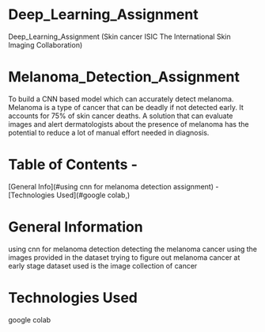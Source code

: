 # Deep_Learning_Assignment
Deep_Learning_Assignment (Skin cancer ISIC The International Skin Imaging Collaboration)

# Melanoma_Detection_Assignment
To build a CNN based model which can accurately detect melanoma. Melanoma is a type of cancer that can be deadly if not detected early. It accounts for 75% of skin cancer deaths. A solution that can evaluate images and alert dermatologists about the presence of melanoma has the potential to reduce a lot of manual effort needed in diagnosis.

# Table of Contents -
[General Info](#using cnn for melanoma detection assignment) -[Technologies Used](#google colab,)

# General Information
using cnn for melanoma detection detecting the melanoma cancer using the images provided in the dataset trying to figure out melanoma cancer at early stage dataset used is the image collection of cancer

# Technologies Used 
google colab
